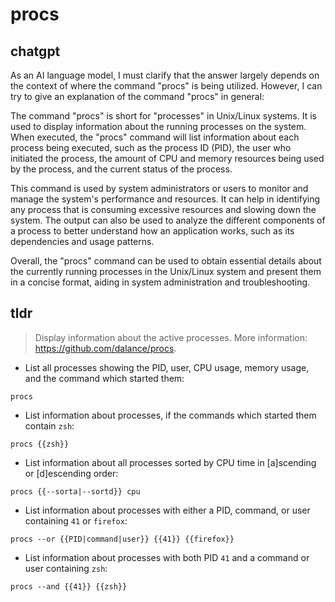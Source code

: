 # procs 
## chatgpt 
As an AI language model, I must clarify that the answer largely depends on the context of where the command "procs" is being utilized. However, I can try to give an explanation of the command "procs" in general:

The command "procs" is short for "processes" in Unix/Linux systems. It is used to display information about the running processes on the system. When executed, the "procs" command will list information about each process being executed, such as the process ID (PID), the user who initiated the process, the amount of CPU and memory resources being used by the process, and the current status of the process.

This command is used by system administrators or users to monitor and manage the system's performance and resources. It can help in identifying any process that is consuming excessive resources and slowing down the system. The output can also be used to analyze the different components of a process to better understand how an application works, such as its dependencies and usage patterns.

Overall, the "procs" command can be used to obtain essential details about the currently running processes in the Unix/Linux system and present them in a concise format, aiding in system administration and troubleshooting. 

## tldr 
 
> Display information about the active processes.
> More information: <https://github.com/dalance/procs>.

- List all processes showing the PID, user, CPU usage, memory usage, and the command which started them:

`procs`

- List information about processes, if the commands which started them contain `zsh`:

`procs {{zsh}}`

- List information about all processes sorted by CPU time in [a]scending or [d]escending order:

`procs {{--sorta|--sortd}} cpu`

- List information about processes with either a PID, command, or user containing `41` or `firefox`:

`procs --or {{PID|command|user}} {{41}} {{firefox}}`

- List information about processes with both PID `41` and a command or user containing `zsh`:

`procs --and {{41}} {{zsh}}`

